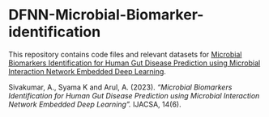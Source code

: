 # DFNN-Microbial-Biomarker-identification

This repository contains code files and relevant datasets for [Microbial Biomarkers Identification for Human Gut Disease Prediction using Microbial Interaction Network Embedded Deep Learning](https://thesai.org/Publications/ViewPaper?Volume=14&Issue=6&Code=IJACSA&SerialNo=135).

Sivakumar, A., Syama K and Arul, A. (2023). _“Microbial Biomarkers Identification for Human Gut Disease Prediction using Microbial Interaction Network Embedded Deep Learning”._ IJACSA, 14(6).
